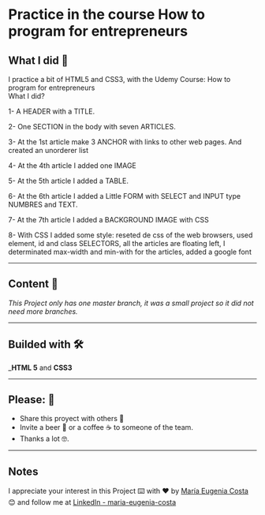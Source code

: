 # Practice in the course How to program for entrepreneurs

## What I did 🚀

I practice a bit of HTML5 and CSS3, with the Udemy Course: How to program for entrepreneurs <br/>
What I did? <br7>

1- A HEADER with a TITLE. <br/>

2- One SECTION in the body with seven ARTICLES. <br/>

3- At the 1st article make 3 ANCHOR with links to other web pages. And created an unorderer list <br/>

4- At the 4th article I added one IMAGE <br/>

5- At the 5th article I added a TABLE. <br/>

6- At the 6th article I added a Little FORM with SELECT and INPUT type NUMBRES and TEXT. <br/>

7- At the 7th article I added a BACKGROUND IMAGE with CSS <br/>

8- With CSS I added some style: reseted de css of the web browsers,  used element, id and class SELECTORS, all the articles are floating left, I determinated max-width and min-with for the articles, added a google font

---

## Content 🚀

_This Project only has one master branch, it was a small project so it did not need more branches._

---

## Builded with 🛠️

_**HTML 5** and  **CSS3** 

---

## Please: 🎁

* Share this proyect with others 📢
* Invite a beer 🍺 or a coffee ☕  to someone of the team. 
* Thanks a lot 🤓.

---

## Notes

I appreciate your interest in this Project ⌨️ with ❤️ by [María Eugenia Costa](https://github.com/eugenia1984) 😊 and follow me at [LinkedIn - maria-eugenia-costa](https://www.linkedin.com/in/maria-eugenia-costa/)

